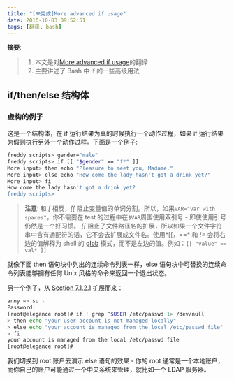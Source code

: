 ```yaml
---
title: "[未完成]More advanced if usage"
date: 2016-10-03 09:52:51
tags: [翻译, bash]
---
```


__摘要__:

> 1. 本文是对[More advanced if usage](http://tldp.org/LDP/Bash-Beginners-Guide/html/sect_07_02.html)的翻译
> 2. 主要讲述了 Bash 中 if 的一些高级用法

<!-- more -->

## if/then/else 结构体

### 虚构的例子

这是一个结构体，在 if 运行结果为真的时候执行一个动作过程，如果 if 运行结果为假则执行另外一个动作过程。下面是一个例子:


```sh
freddy scripts> gender="male"
freddy scripts> if [[ "$gender" == "f*" ]]
More input> then echo "Pleasure to meet you, Madame."
More input> else echo "How come the lady hasn't got a drink yet?"
More input> fi
How come the lady hasn't got a drink yet?
freddy scripts>
```

> __注意__:
> 和 *[* 相反，*[[* 阻止变量值的单词分割。所以，如果`VAR="var with spaces"`，你不需要在 test 的过程中在`$VAR`周围使用双引号 - 即使使用引号仍然是一个好习惯。 *[[* 阻止了文件路径名的扩展，所以如果一个文件字符串中含有通配符的话，它不会去扩展成文件名。使用*[[*，*==* 和 *!=* 会将右边的值解释为 shell 的 [glob](http://tldp.org/LDP/GNU-Linux-Tools-Summary/html/x11655.htm) 模式，而不是左边的值。例如：`[[ "value" == val* ]]`

就像下面 then 语句块中列出的连续命令列表一样，else 语句块中可替换的连续命令列表能够拥有任何 Unix 风格的命令来返回一个退出状态。

另一个例子，从 [ Section 7.1.2.1](http://tldp.org/LDP/Bash-Beginners-Guide/html/sect_07_01.html#sect_07_01_02_01) 扩展而来：

```sh
anny ~> su -
Password:
[root@elegance root]# if ! grep ^$USER /etc/passwd 1> /dev/null
> then echo "your user account is not managed locally"
> else echo "your account is managed from the local /etc/passwd file"
> fi
your account is managed from the local /etc/passwd file
[root@elegance root]#
```

我们切换到 root 账户去演示 else 语句的效果 - 你的 root 通常是一个本地账户，而你自己的账户可能通过一个中央系统来管理，就比如一个 LDAP 服务器。
